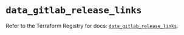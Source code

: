 # `data_gitlab_release_links`

Refer to the Terraform Registry for docs: [`data_gitlab_release_links`](https://registry.terraform.io/providers/gitlabhq/gitlab/16.9.1/docs/data-sources/release_links).
